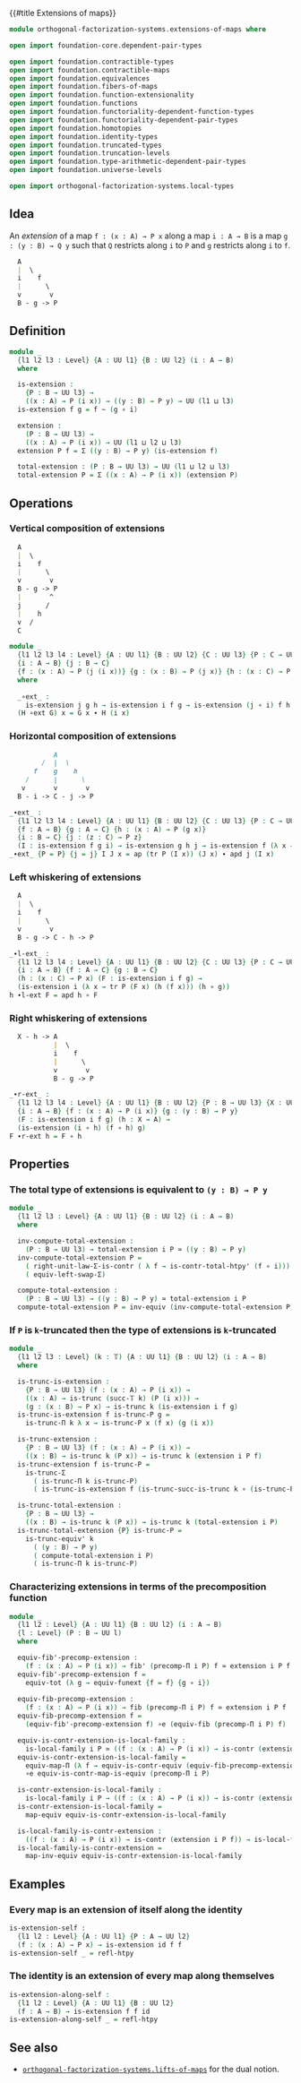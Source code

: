 {{#title  Extensions of maps}}

```agda
module orthogonal-factorization-systems.extensions-of-maps where

open import foundation-core.dependent-pair-types

open import foundation.contractible-types
open import foundation.contractible-maps
open import foundation.equivalences
open import foundation.fibers-of-maps
open import foundation.function-extensionality
open import foundation.functions
open import foundation.functoriality-dependent-function-types
open import foundation.functoriality-dependent-pair-types
open import foundation.homotopies
open import foundation.identity-types
open import foundation.truncated-types
open import foundation.truncation-levels
open import foundation.type-arithmetic-dependent-pair-types
open import foundation.universe-levels

open import orthogonal-factorization-systems.local-types
```

## Idea

An _extension_ of a map `f : (x : A) → P x` along a map `i : A → B`
is a map `g : (y : B) → Q y` such that `Q` restricts along `i`
to `P` and `g` restricts along `i` to `f`.

```md
  A
  |  \
  i    f
  |      \
  v       v
  B - g -> P
```

## Definition

```agda
module _
  {l1 l2 l3 : Level} {A : UU l1} {B : UU l2} (i : A → B)
  where

  is-extension :
    {P : B → UU l3} →
    ((x : A) → P (i x)) → ((y : B) → P y) → UU (l1 ⊔ l3)
  is-extension f g = f ~ (g ∘ i)

  extension :
    (P : B → UU l3) →
    ((x : A) → P (i x)) → UU (l1 ⊔ l2 ⊔ l3)
  extension P f = Σ ((y : B) → P y) (is-extension f)

  total-extension : (P : B → UU l3) → UU (l1 ⊔ l2 ⊔ l3)
  total-extension P = Σ ((x : A) → P (i x)) (extension P)
```

## Operations

### Vertical composition of extensions

```md
  A
  |  \
  i    f
  |      \
  v       v
  B - g -> P
  |       ^
  j      /
  |    h
  v  /
  C
```

```agda
module _
  {l1 l2 l3 l4 : Level} {A : UU l1} {B : UU l2} {C : UU l3} {P : C → UU l4}
  {i : A → B} {j : B → C}
  {f : (x : A) → P (j (i x))} {g : (x : B) → P (j x)} {h : (x : C) → P x}
  where
  
  _∘ext_ :
    is-extension j g h → is-extension i f g → is-extension (j ∘ i) f h
  (H ∘ext G) x = G x ∙ H (i x)
```

### Horizontal composition of extensions

```md
           A
        /  |  \
      f    g    h
    /      |      \
   v       v       v
  B - i -> C - j -> P
```

```agda
_∙ext_ :
  {l1 l2 l3 l4 : Level} {A : UU l1} {B : UU l2} {C : UU l3} {P : C → UU l4}
  {f : A → B} {g : A → C} {h : (x : A) → P (g x)}
  {i : B → C} {j : (z : C) → P z}
  (I : is-extension f g i) → is-extension g h j → is-extension f (λ x → tr P (I x) (h x)) (j ∘ i)
_∙ext_ {P = P} {j = j} I J x = ap (tr P (I x)) (J x) ∙ apd j (I x)
```

### Left whiskering of extensions

```md
  A
  |  \
  i    f
  |      \
  v       v
  B - g -> C - h -> P
```

```agda
_∙l-ext_ :
  {l1 l2 l3 l4 : Level} {A : UU l1} {B : UU l2} {C : UU l3} {P : C → UU l4}
  {i : A → B} {f : A → C} {g : B → C}
  (h : (x : C) → P x) (F : is-extension i f g) →
  (is-extension i (λ x → tr P (F x) (h (f x))) (h ∘ g))
h ∙l-ext F = apd h ∘ F
```

### Right whiskering of extensions

```md
  X - h -> A
           |  \
           i    f
           |      \
           v       v
           B - g -> P
```

```agda
_∙r-ext_ :
  {l1 l2 l3 l4 : Level} {A : UU l1} {B : UU l2} {P : B → UU l3} {X : UU l4}
  {i : A → B} {f : (x : A) → P (i x)} {g : (y : B) → P y} 
  (F : is-extension i f g) (h : X → A) →
  (is-extension (i ∘ h) (f ∘ h) g)
F ∙r-ext h = F ∘ h
```

## Properties

### The total type of extensions is equivalent to `(y : B) → P y`

```agda
module _
  {l1 l2 l3 : Level} {A : UU l1} {B : UU l2} (i : A → B)
  where

  inv-compute-total-extension :
    (P : B → UU l3) → total-extension i P ≃ ((y : B) → P y)
  inv-compute-total-extension P =
    ( right-unit-law-Σ-is-contr ( λ f → is-contr-total-htpy' (f ∘ i))) ∘e
    ( equiv-left-swap-Σ)

  compute-total-extension :
    (P : B → UU l3) → ((y : B) → P y) ≃ total-extension i P
  compute-total-extension P = inv-equiv (inv-compute-total-extension P)
```

### If `P` is `k`-truncated then the type of extensions is `k`-truncated

```agda
module _
  {l1 l2 l3 : Level} (k : 𝕋) {A : UU l1} {B : UU l2} (i : A → B)
  where

  is-trunc-is-extension :
    {P : B → UU l3} (f : (x : A) → P (i x)) →
    ((x : A) → is-trunc (succ-𝕋 k) (P (i x))) →
    (g : (x : B) → P x) → is-trunc k (is-extension i f g)
  is-trunc-is-extension f is-trunc-P g =
    is-trunc-Π k λ x → is-trunc-P x (f x) (g (i x))

  is-trunc-extension :
    {P : B → UU l3} (f : (x : A) → P (i x)) →
    ((x : B) → is-trunc k (P x)) → is-trunc k (extension i P f)
  is-trunc-extension f is-trunc-P =
    is-trunc-Σ
      ( is-trunc-Π k is-trunc-P)
      ( is-trunc-is-extension f (is-trunc-succ-is-trunc k ∘ (is-trunc-P ∘ i)))

  is-trunc-total-extension :
    {P : B → UU l3} →
    ((x : B) → is-trunc k (P x)) → is-trunc k (total-extension i P)
  is-trunc-total-extension {P} is-trunc-P =
    is-trunc-equiv' k
      ( (y : B) → P y)
      ( compute-total-extension i P)
      ( is-trunc-Π k is-trunc-P)
```

### Characterizing extensions in terms of the precomposition function

```agda
module _
  {l1 l2 : Level} {A : UU l1} {B : UU l2} (i : A → B)
  {l : Level} (P : B → UU l)
  where

  equiv-fib'-precomp-extension :
    (f : (x : A) → P (i x)) → fib' (precomp-Π i P) f ≃ extension i P f
  equiv-fib'-precomp-extension f =
    equiv-tot (λ g → equiv-funext {f = f} {g ∘ i})
  
  equiv-fib-precomp-extension :
    (f : (x : A) → P (i x)) → fib (precomp-Π i P) f ≃ extension i P f
  equiv-fib-precomp-extension f =
    (equiv-fib'-precomp-extension f) ∘e (equiv-fib (precomp-Π i P) f)

  equiv-is-contr-extension-is-local-family :
    is-local-family i P ≃ ((f : (x : A) → P (i x)) → is-contr (extension i P f))
  equiv-is-contr-extension-is-local-family =
    equiv-map-Π (λ f → equiv-is-contr-equiv (equiv-fib-precomp-extension f))
    ∘e equiv-is-contr-map-is-equiv (precomp-Π i P)

  is-contr-extension-is-local-family :
    is-local-family i P → ((f : (x : A) → P (i x)) → is-contr (extension i P f))
  is-contr-extension-is-local-family =
    map-equiv equiv-is-contr-extension-is-local-family

  is-local-family-is-contr-extension :
    ((f : (x : A) → P (i x)) → is-contr (extension i P f)) → is-local-family i P
  is-local-family-is-contr-extension =
    map-inv-equiv equiv-is-contr-extension-is-local-family
```

## Examples

### Every map is an extension of itself along the identity

```agda
is-extension-self :
  {l1 l2 : Level} {A : UU l1} {P : A → UU l2}
  (f : (x : A) → P x) → is-extension id f f
is-extension-self _ = refl-htpy
```

### The identity is an extension of every map along themselves

```agda
is-extension-along-self :
  {l1 l2 : Level} {A : UU l1} {B : UU l2}
  (f : A → B) → is-extension f f id
is-extension-along-self _ = refl-htpy
```

## See also

- [`orthogonal-factorization-systems.lifts-of-maps`](orthogonal-factorization-systems.lifts-of-maps.html) for the dual notion.

